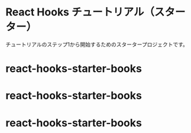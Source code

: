 # React Hooks チュートリアル（スターター）
チュートリアルのステップ1から開始するためのスタータープロジェクトです。
# react-hooks-starter-books
# react-hooks-starter-books
# react-hooks-starter-books
